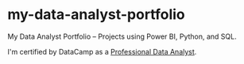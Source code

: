 # my-data-analyst-portfolio
My Data Analyst Portfolio – Projects using Power BI, Python, and SQL.

I'm certified by DataCamp as a [Professional Data Analyst](https://www.datacamp.com/certificate/DA0027508810449).
